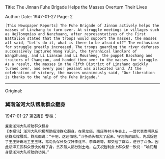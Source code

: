 Title: The Jinnan Fuhe Brigade Helps the Masses Overturn Their Lives

Author:
Date: 1947-01-27
Page: 2

    [This Newspaper Reports] The Fuhe Brigade of Jinnan actively helps the masses of Linzhang to turn over. At struggle meetings in villages such as Heilongmiao and Nanzhuang, after representatives of the First Battalion stated that the troops would support the masses, the masses all said, "Let's do it, what is there to be afraid of?" The enthusiasm for struggle greatly increased. The troops guarding the river defenses successively captured Wang Yulin, the tyrannical landlord of Wangzhuang, and Li Liansan and Li Mouzheng, the puppet Baochang and traitors of Changcun, and handed them over to the masses for struggle. As a result, the masses in the Fifth District of Linzhang quickly turned over, and every poor peasant was allocated land. At the celebration of victory, the masses unanimously said, "Our liberation is thanks to the help of the Fuhe Brigade."



<hr /> 

Original: 


### 冀南滏河大队帮助群众翻身

1947-01-27
第2版()
专栏：

    冀南滏河大队帮助群众翻身
    【本报讯】滏河大队积极帮助临漳群众翻身。在黑龙庙，南庄等村斗争会上，一营代表表明队伍给群众撑腰后，群众都说：“干吧，这还怕啥。”斗争劲头都大了起来。守河防的部队，先后捉住了王庄奸霸地主王玉林，常屯伪保长及汉奸李连三、李谋政等，都交给了群众，进行了斗争。因此临漳五区群众很快的翻了身，贫农每人都分到土地，在庆祝胜利会上群众都一致说：“咱们翻身是滏河大队帮助的功劳。”
